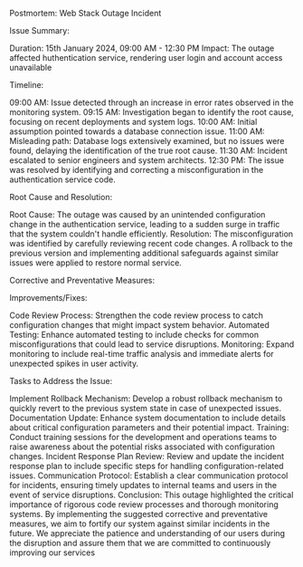 Postmortem: Web Stack Outage Incident

Issue Summary:

Duration: 15th January 2024, 09:00 AM - 12:30 PM 
Impact: The outage affected huthentication service, rendering user login and account access unavailable

Timeline:

09:00 AM: Issue detected through an increase in error rates observed in the monitoring system.
09:15 AM: Investigation began to identify the root cause, focusing on recent deployments and system logs.
10:00 AM: Initial assumption pointed towards a database connection issue.
11:00 AM: Misleading path: Database logs extensively examined, but no issues were found, delaying the identification of the true root cause.
11:30 AM: Incident escalated to senior engineers and system architects.
12:30 PM: The issue was resolved by identifying and correcting a misconfiguration in the authentication service code.

Root Cause and Resolution:

Root Cause: The outage was caused by an unintended configuration change in the authentication service, leading to a sudden surge in traffic that the system couldn't handle efficiently.
Resolution: The misconfiguration was identified by carefully reviewing recent code changes. A rollback to the previous version and implementing additional safeguards against similar issues were applied to restore normal service.

Corrective and Preventative Measures:

Improvements/Fixes:

Code Review Process: Strengthen the code review process to catch configuration changes that might impact system behavior.
Automated Testing: Enhance automated testing to include checks for common misconfigurations that could lead to service disruptions.
Monitoring: Expand monitoring to include real-time traffic analysis and immediate alerts for unexpected spikes in user activity.

Tasks to Address the Issue:

Implement Rollback Mechanism: Develop a robust rollback mechanism to quickly revert to the previous system state in case of unexpected issues.
Documentation Update: Enhance system documentation to include details about critical configuration parameters and their potential impact.
Training: Conduct training sessions for the development and operations teams to raise awareness about the potential risks associated with configuration changes.
Incident Response Plan Review: Review and update the incident response plan to include specific steps for handling configuration-related issues.
Communication Protocol: Establish a clear communication protocol for incidents, ensuring timely updates to internal teams and users in the event of service disruptions.
Conclusion:
This outage highlighted the critical importance of rigorous code review processes and thorough monitoring systems. By implementing the suggested corrective and preventative measures, we aim to fortify our system against similar incidents in the future. We appreciate the patience and understanding of our users during the disruption and assure them that we are committed to continuously improving our services

